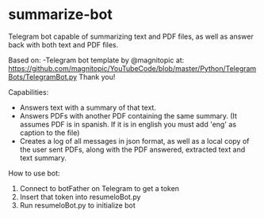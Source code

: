 # summarize-bot
Telegram bot capable of summarizing text and PDF files, as well as answer back with both text and PDF files.

Based on:
-Telegram bot template by @magnitopic at: https://github.com/magnitopic/YouTubeCode/blob/master/Python/TelegramBots/TelegramBot.py
Thank you!

Capabilities:
- Answers text with a summary of that text.
- Answers PDFs with another PDF containing the same summary. (It assumes PDF is in spanish. If it is in english you must add 'eng' as caption to the file)
- Creates a log of all messages in json format, as well as a local copy of the user sent PDFs, along with the PDF answered, extracted text and text summary.

How to use bot:
1. Connect to botFather on Telegram to get a token
2. Insert that token into resumeloBot.py 
3. Run resumeloBot.py to initialize bot

